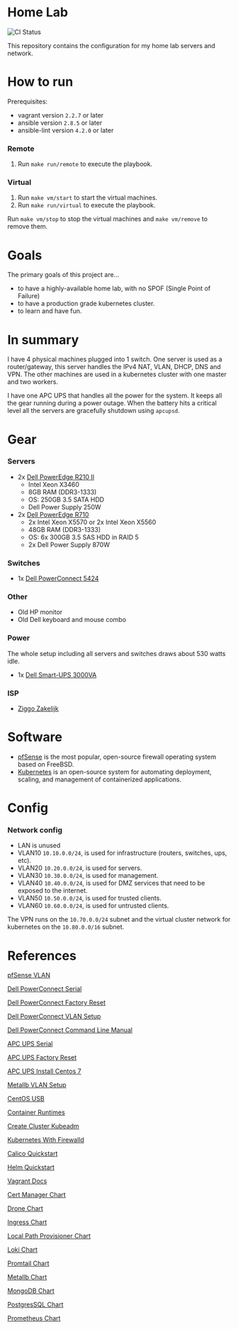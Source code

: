 # Home Lab
![CI Status](https://github.com/tomdewildt/homelab/workflows/ci/badge.svg?branch=master)

This repository contains the configuration for my home lab servers and network.

# How to run

Prerequisites:
* vagrant version ```2.2.7``` or later
* ansible version ```2.8.5``` or later
* ansible-lint version ```4.2.0``` or later

### Remote

1. Run ```make run/remote``` to execute the playbook.

### Virtual

1. Run ```make vm/start``` to start the virtual machines.
2. Run ```make run/virtual``` to execute the playbook.

Run ```make vm/stop``` to stop the virtual machines and ```make vm/remove``` to remove them.

# Goals

The primary goals of this project are...

* to have a highly-available home lab, with no SPOF (Single Point of Failure)
* to have a production grade kubernetes cluster.
* to learn and have fun.

# In summary

I have 4 physical machines plugged into 1 switch. One server is used as a router/gateway, this server handles the IPv4 NAT, VLAN, DHCP, DNS and VPN. The other machines are used in a kubernetes cluster with one master and two workers.

I have one APC UPS that handles all the power for the system. It keeps all the gear running during a power outage. When the battery hits a critical level all the servers are gracefully shutdown using ```apcupsd```.

# Gear

### Servers

* 2x [Dell PowerEdge R210 II](https://www.dell.com/ky/business/p/poweredge-r210-2/pd)
  * Intel Xeon X3460
  * 8GB RAM (DDR3-1333)
  * OS: 250GB 3.5 SATA HDD
  * Dell Power Supply 250W
* 2x [Dell PowerEdge R710](https://www.dell.com/en-uk/work/shop/cty/dell-poweredge-r710-rack-server/spd/poweredge-r710)
  * 2x Intel Xeon X5570 or 2x Intel Xeon X5560
  * 48GB RAM (DDR3-1333)
  * OS: 6x 300GB 3.5 SAS HDD in RAID 5
  * 2x Dell Power Supply 870W

### Switches

* 1x [Dell PowerConnect 5424](https://www.dell.com/en-us/work/shop/cty/powerconnect-5424-switch/spd/powerconnect-5424)

### Other

* Old HP monitor
* Old Dell keyboard and mouse combo

### Power

The whole setup including all servers and switches draws about 530 watts idle.

* 1x [Dell Smart-UPS 3000VA](https://www.dell.com/en-my/shop/dell-smart-ups-3000va-lcd-rm-ups-2700-watt-3000-va-dlt3000rmi2u/apd/a7522112/power-cooling-data-center-infrastructure)

### ISP

* [Ziggo Zakelijk](https://www.ziggo.nl/zakelijk/)

# Software

* [pfSense](https://www.pfsense.org/) is the most popular, open-source firewall operating system based on FreeBSD.
* [Kubernetes](https://kubernetes.io/) is an open-source system for automating deployment, scaling, and management of containerized applications.

# Config

### Network config

* LAN is unused
* VLAN10 ```10.10.0.0/24```, is used for infrastructure (routers, switches, ups, etc).
* VLAN20 ```10.20.0.0/24```, is used for servers.
* VLAN30 ```10.30.0.0/24```, is used for management.
* VLAN40 ```10.40.0.0/24```, is used for DMZ services that need to be exposed to the internet.
* VLAN50 ```10.50.0.0/24```, is used for trusted clients.
* VLAN60 ```10.60.0.0/24```, is used for untrusted clients.

The VPN runs on the ```10.70.0.0/24``` subnet and the virtual cluster network for kubernetes on the ```10.80.0.0/16``` subnet.

# References

[pfSense VLAN](https://docs.netgate.com/pfsense/en/latest/book/vlan/pfsense-vlan-configuration.html)

[Dell PowerConnect Serial](http://robwillis.info/2012/12/dell-powerconnect-5324-cable-tips-basic-setup-and-configuration-via-putty/)

[Dell PowerConnect Factory Reset](https://www.dell.com/support/article/us/en/04/how10330/how-to-reset-a-powerconnect-2800-series-switch-to-factory-default)

[Dell PowerConnect VLAN Setup](https://www.dell.com/support/article/nl/nl/nldhs1/how10366/how-to-create-vlans-on-a-dell-networking-powerconnect-switches)

[Dell PowerConnect Command Line Manual](https://www.manualslib.com/manual/419225/Dell-Powerconnect-5424.html)

[APC UPS Serial](https://www.apc.com/us/en/faqs/FA156064/)

[APC UPS Factory Reset](https://www.apc.com/et/en/faqs/FA175980/)

[APC UPS Install Centos 7](https://www.svennd.be/install-apcupsd-on-centos-7/)

[Metallb VLAN Setup](https://itnext.io/kubernetes-metallb-vlan-3e5f310a4510)

[CentOS USB](https://linuxize.com/post/how-to-create-a-bootable-centos-7-usb-stick-on-linux)

[Container Runtimes](https://kubernetes.io/docs/setup/production-environment/container-runtimes/#docker)

[Create Cluster Kubeadm](https://www.digitalocean.com/community/tutorials/how-to-create-a-kubernetes-cluster-using-kubeadm-on-centos-7)

[Kubernetes With Firewalld](https://medium.com/platformer-blog/kubernetes-on-centos-7-with-firewalld-e7b53c1316af)

[Calico Quickstart](https://docs.projectcalico.org/v3.9/getting-started/kubernetes/)

[Helm Quickstart](https://helm.sh/docs/using_helm/#quickstart-guide)

[Vagrant Docs](https://www.vagrantup.com/docs/)

[Cert Manager Chart](https://github.com/jetstack/cert-manager/tree/master/deploy/charts/cert-manager)

[Drone Chart](https://github.com/helm/charts/tree/master/stable/drone)

[Ingress Chart](https://github.com/helm/charts/tree/master/stable/nginx-ingress)

[Local Path Provisioner Chart](https://github.com/rancher/local-path-provisioner/tree/master/deploy/chart)

[Loki Chart](https://github.com/grafana/loki/tree/master/production/helm/loki)

[Promtail Chart](https://github.com/grafana/loki/tree/master/production/helm/promtail)

[Metallb Chart](https://github.com/helm/charts/tree/master/stable/metallb)

[MongoDB Chart](https://github.com/helm/charts/tree/master/stable/mongodb)

[PostgresSQL Chart](https://github.com/helm/charts/tree/master/stable/postgresql)

[Prometheus Chart](https://github.com/helm/charts/tree/master/stable/prometheus-operator)
